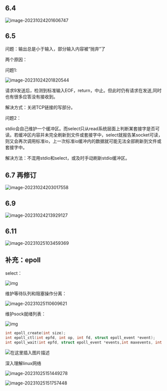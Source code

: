 ## 6.4

![image-20231024201606747](pics/image-20231024201606747.png)

## 6.5

问题：输出总是小于输入，部分输入内容被“抛弃”了

两个原因：

问题1:

![image-20231024201820544](pics/image-20231024201820544.png)

请求9发送后，检测到标准输入EOF，return，中止。但此时仍有请求在发送,同时也有很多应答没有接收到。

解决方式：关闭TCP链接的写部分。

问题2：

stdio会自己维护一个缓冲区。而select只从read系统层面上判断某套接字是否可读。若缓冲区内容并未完全刷新到文件或套接字中，select就报告某socket可读，则又会再次调用标准io，上一次标准io缓冲内的数据就可能无法全部刷新到文件或套接字中。

解决方法：不混用stdio和select，或及时手动刷新stdio缓冲区。

## 6.7 再修订

![image-20231024203017558](pics/image-20231024203017558.png)

## 6.9

![image-20231024213929127](pics/image-20231024213929127.png)	

## 6.11

![image-20231025103459369](pics/image-20231025103459369.png)

## 补充：epoll

select：

![img](pics/v2-029ba7dd21122076ff2bdb043a60ed99_720w.webp)

维护等待队列和阻塞操作分离：

![image-20231025110609621](pics/image-20231025110609621.png)

维护sock就绪列表：

![img](pics/v2-a5b8ecd3ed17cbe40ef3d7435a7a0964_720w.webp)

```c
int epoll_create(int size);
int epoll_ctl(int epfd, int op, int fd, struct epoll_event *event);
int epoll_wait(int epfd, struct epoll_event *events,int maxevents, int timeout);
```

![在这里插入图片描述](pics/watermark,type_ZHJvaWRzYW5zZmFsbGJhY2s,shadow_50,text_Q1NETiBAcm91c2UyNjE3,size_20,color_FFFFFF,t_70,g_se,x_16#pic_center.png)

深入理解linux网络

![image-20231025151449278](pics/image-20231025151449278.png)

![image-20231025151757448](pics/image-20231025151757448.png)